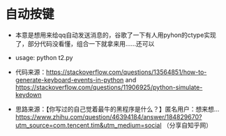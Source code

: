# 自动按键

* 本意是想用来给qq自动发送消息的，谷歌了一下有人用pyhon的ctype实现了，部分代码没看懂，组合一下就拿来用……还可以

* usage: python t2.py

* 代码来源：https://stackoverflow.com/questions/13564851/how-to-generate-keyboard-events-in-python
and https://stackoverflow.com/questions/11906925/python-simulate-keydown

* 思路来源：【你写过的自己觉着最牛的黑程序是什么？】匿名用户：想来想… https://www.zhihu.com/question/46394184/answer/184829670?utm_source=com.tencent.tim&utm_medium=social （分享自知乎网）